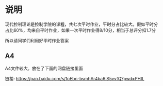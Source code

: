 # 说明

现代控制理论是控制学院的课程，共七次平时作业，平时分占比较大。假如平时分占比60%，均来自平时作业，如果一次平时作业得8/10分，相当于总评分扣1.7分

所以请同学们利用好平时作业答案

## A4

A4文件较大，放在了下面的网盘链接里面

链接: https://pan.baidu.com/s/1oEbn-bsmhAr4ba6iS5vvfQ?pwd=PHIL